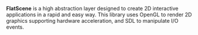 **FlatScene** is a high abstraction layer designed to create 2D interactive applications in a rapid and easy way. This library uses OpenGL to render 2D graphics supporting hardware acceleration, and SDL to manipulate I/O events. 